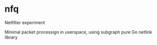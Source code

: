 # nfq
Netfilter experiment

Minimal packet processign in userspace, using subgraph pure Go netlink library
